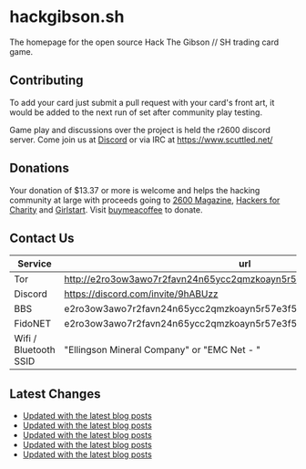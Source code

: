 # hackgibson.sh
The homepage for the open source Hack The Gibson // SH trading card game.


## Contributing

To add your card just submit a pull request with your card's front art, it would be added to the next run of set after community play testing.

Game play and discussions over the project is held the r2600 discord server. Come join us at [Discord](https://discord.com/invite/9hABUzz) or via IRC at https://www.scuttled.net/


## Donations

Your donation of $13.37 or more is welcome and helps the hacking community at large with proceeds going to [2600 Magazine](https://2600.com/), [Hackers for Charity](https://hackersforcharity.org) and [Girlstart](https://girlstart.org).  Visit [buymeacoffee](https://www.buymeacoffee.com/hackgibson.sh) to donate.


## Contact Us

Service | url
-|-
Tor | http://e2ro3ow3awo7r2favn24n65ycc2qmzkoayn5r57e3f56nvjwdcgg32ad.onion
Discord | https://discord.com/invite/9hABUzz
BBS | e2ro3ow3awo7r2favn24n65ycc2qmzkoayn5r57e3f56nvjwdcgg32ad.onion:23
FidoNET | e2ro3ow3awo7r2favn24n65ycc2qmzkoayn5r57e3f56nvjwdcgg32ad.onion:24554
Wifi / Bluetooth SSID | "Ellingson Mineral Company" or "EMC Net - <fidonet address>"

## Latest Changes
<!-- BLOG-POST-LIST:START -->
- [Updated with the latest blog posts](https://github.com/DFW2600/hackgibson.sh/commit/3c5efe047834d31925b50eec3f2d3aef5b05b65a)
- [Updated with the latest blog posts](https://github.com/DFW2600/hackgibson.sh/commit/37e1ebf81c9b06dbe31b9cfc96c6e2a5a2cff924)
- [Updated with the latest blog posts](https://github.com/DFW2600/hackgibson.sh/commit/4edc36f7ba4175ede23e7c00dc18693ebaa4ddd7)
- [Updated with the latest blog posts](https://github.com/DFW2600/hackgibson.sh/commit/506043b7bbab5fe35672bdb07e3a5808469a42df)
- [Updated with the latest blog posts](https://github.com/DFW2600/hackgibson.sh/commit/37a12a64e1bfc84c15c2fe70ffa1ac01dfab49da)
<!-- BLOG-POST-LIST:END -->

